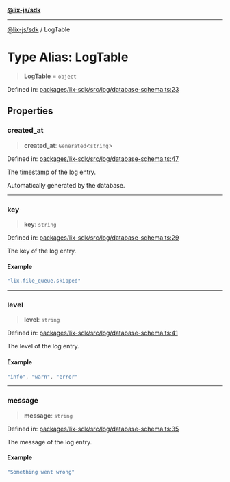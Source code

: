 [**@lix-js/sdk**](../README.md)

***

[@lix-js/sdk](../README.md) / LogTable

# Type Alias: LogTable

> **LogTable** = `object`

Defined in: [packages/lix-sdk/src/log/database-schema.ts:23](https://github.com/opral/monorepo/blob/bc82d6c7272aa8ad8661dcf0fee644d9229ef5eb/packages/lix-sdk/src/log/database-schema.ts#L23)

## Properties

### created\_at

> **created\_at**: `Generated`\<`string`\>

Defined in: [packages/lix-sdk/src/log/database-schema.ts:47](https://github.com/opral/monorepo/blob/bc82d6c7272aa8ad8661dcf0fee644d9229ef5eb/packages/lix-sdk/src/log/database-schema.ts#L47)

The timestamp of the log entry.

Automatically generated by the database.

***

### key

> **key**: `string`

Defined in: [packages/lix-sdk/src/log/database-schema.ts:29](https://github.com/opral/monorepo/blob/bc82d6c7272aa8ad8661dcf0fee644d9229ef5eb/packages/lix-sdk/src/log/database-schema.ts#L29)

The key of the log entry.

#### Example

```ts
"lix.file_queue.skipped"
```

***

### level

> **level**: `string`

Defined in: [packages/lix-sdk/src/log/database-schema.ts:41](https://github.com/opral/monorepo/blob/bc82d6c7272aa8ad8661dcf0fee644d9229ef5eb/packages/lix-sdk/src/log/database-schema.ts#L41)

The level of the log entry.

#### Example

```ts
"info", "warn", "error"
```

***

### message

> **message**: `string`

Defined in: [packages/lix-sdk/src/log/database-schema.ts:35](https://github.com/opral/monorepo/blob/bc82d6c7272aa8ad8661dcf0fee644d9229ef5eb/packages/lix-sdk/src/log/database-schema.ts#L35)

The message of the log entry.

#### Example

```ts
"Something went wrong"
```
